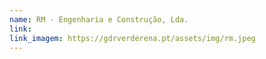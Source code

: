 ```yaml
---
name: RM - Engenharia e Construção, Lda.
link: 
link_imagem: https://gdrverderena.pt/assets/img/rm.jpeg
---
```

